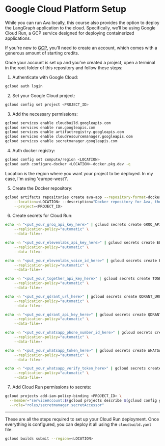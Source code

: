 # Google Cloud Platform Setup

While you can run Ava locally, this course also provides the option to deploy the LangGraph application to the cloud.
Specifically, we’ll be using Google Cloud Run, a GCP service designed for deploying containerized applications.

If you're new to [GCP](https://cloud.google.com/), you'll need to create an account, which comes with a generous amount of starting credits.

Once your account is set up and you’ve created a project, open a terminal in the root folder of this repository and follow these steps:


1. Authenticate with Google Cloud:

```bash
gcloud auth login
```

2. Set your Google Cloud project:

```bash
gcloud config set project <PROJECT_ID>
``` 

3. Add the necessary permissions:

```bash
gcloud services enable cloudbuild.googleapis.com
gcloud services enable run.googleapis.com
gcloud services enable artifactregistry.googleapis.com
gcloud services enable cloudresourcemanager.googleapis.com
gcloud services enable secretmanager.googleapis.com
```

4. Auth docker registry:

```bash
gcloud config set compute/region <LOCATION>
gcloud auth configure-docker <LOCATION>-docker.pkg.dev -q 
```

Location is the region where you want your project to be deployed. In my case, I'm using 'europe-west1'.

5. Create the Docker repository:

```bash
gcloud artifacts repositories create ava-app --repository-format=docker \
    --location=<LOCATION> --description="Docker repository for Ava, the WhatsApp Agent" \
    --project=<PROJECT_ID>
```

6. Create secrets for Cloud Run:

```bash
echo -n "<put_your_groq_api_key_here>" | gcloud secrets create GROQ_API_KEY \
    --replication-policy="automatic" \
    --data-file=-

echo -n "<put_your_elevenlabs_api_key_here>" | gcloud secrets create ELEVENLABS_API_KEY \
    --replication-policy="automatic" \
    --data-file=-

echo -n "<put_your_elevenlabs_voice_id_here>" | gcloud secrets create ELEVENLABS_VOICE_ID \
    --replication-policy="automatic" \
    --data-file=-

echo -n "<put_your_together_api_key_here>" | gcloud secrets create TOGETHER_API_KEY \
    --replication-policy="automatic" \
    --data-file=-

echo -n "<put_your_qdrant_url_here>" | gcloud secrets create QDRANT_URL \
    --replication-policy="automatic" \
    --data-file=-

echo -n "<put_your_qdrant_api_key_here>" | gcloud secrets create QDRANT_API_KEY \
    --replication-policy="automatic" \
    --data-file=-

echo -n "<put_your_whatsapp_phone_number_id_here>" | gcloud secrets create WHATSAPP_PHONE_NUMBER_ID \
    --replication-policy="automatic" \
    --data-file=-

echo -n "<put_your_whatsapp_token_here>" | gcloud secrets create WHATSAPP_TOKEN \
    --replication-policy="automatic" \
    --data-file=-

echo -n "<put_your_whatsapp_verify_token_here>" | gcloud secrets create WHATSAPP_VERIFY_TOKEN \
    --replication-policy="automatic" \
    --data-file=-
```

7. Add Cloud Run permissions to secrets:

```bash
gcloud projects add-iam-policy-binding <PROJECT_ID> \
  --member="serviceAccount:$(gcloud projects describe $(gcloud config get-value project) --format="value(projectNumber)")-compute@developer.gserviceaccount.com" \
  --role="roles/secretmanager.secretAccessor"
```

---

These are all the steps required to set up your Cloud Run deployment. Once everything is configured, you can deploy it all using the `cloudbuild.yaml` file.

```bash
gcloud builds submit --region=<LOCATION>
```